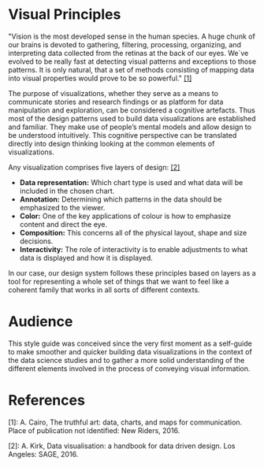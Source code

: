 # Visual Principles
"Vision is the most developed sense in the human species. A huge chunk of our brains is devoted to gathering, filtering, processing, organizing, and interpreting data collected from the retinas at the back of our eyes. We´ve evolved to be really fast at detecting visual patterns and exceptions to those patterns. It is only natural, that a set of methods consisting of mapping data into visual properties would prove to be so powerful." [\[1\]](#references)

The purpose of visualizations, whether they serve as a means to communicate stories and research findings or as platform for data manipulation and exploration, can be considered a cognitive artefacts. Thus most of the design patterns used to build data visualizations are established and familiar. They make use of people’s mental models and allow design to be understood intuitively. This cognitive perspective can be translated directly into design thinking looking at the common elements of visualizations.

Any visualization comprises five layers of design: [\[2\]](#references)

* __Data representation:__ Which chart type is used and what data will be included in the chosen chart.
* __Annotation:__ Determining which patterns in the data should be emphasized to the viewer.
* __Color:__ One of the key applications of colour is how to emphasize content and direct the eye.
* __Composition:__ This concerns all of the physical layout, shape and size decisions.
* __Interactivity:__ The role of interactivity is to enable adjustments to what data is displayed and how it is displayed.

In our case, our design system follows these principles based on layers as a tool for representing a whole set of things that we want to feel like a coherent family that works in all sorts of different contexts.

# Audience
This style guide was conceived since the very first moment as a self-guide to make smoother and quicker building data visualizations in the context of the data science studies and to gather a more solid understanding of the different elements involved in the process of conveying visual information.

# References
[1]: A. Cairo, The truthful art: data, charts, and maps for communication. Place of publication not identified: New Riders, 2016.

[2]: A. Kirk, Data visualisation: a handbook for data driven design. Los Angeles: SAGE, 2016.